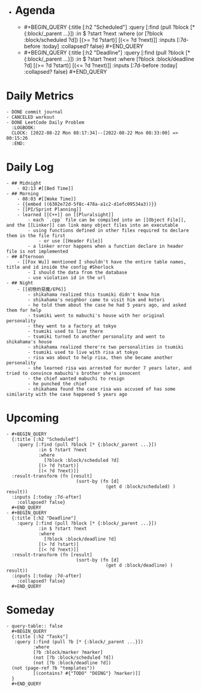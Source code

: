 - # Agenda
	- #+BEGIN_QUERY
	  {:title [:h2 "Scheduled"]
	    :query [:find (pull ?block [* {:block/_parent ...}])
	            :in $ ?start ?next
	            :where
	            (or
	              [?block :block/scheduled ?d])
	            [(>= ?d ?start)]
	            [(<= ?d ?next)]]
	  :inputs [:7d-before :today]
	    :collapsed? false}
	  #+END_QUERY
	- #+BEGIN_QUERY
	  {:title [:h2 "Deadline"]
	    :query [:find (pull ?block [* {:block/_parent ...}])
	            :in $ ?start ?next
	            :where
	              [?block :block/deadline ?d]
	            [(>= ?d ?start)]
	            [(<= ?d ?next)]]
	    :inputs [:7d-before :today]
	    :collapsed? false}
	  #+END_QUERY
# Daily Metrics
	- DONE commit journal
	- CANCELED workout
	- DONE LeetCode Daily Problem
	  :LOGBOOK:
	  CLOCK: [2022-08-22 Mon 08:17:34]--[2022-08-22 Mon 08:33:00] =>  00:15:26
	  :END:
# Daily Log
	- ## Midnight
		- 02:13 #[[Bed Time]]
	- ## Morning
		- 08:03 #[[Wake Time]]
		- {{embed ((6302e72d-5f8c-478a-a1c2-d1efc09534a3))}}
		- [[PI/Sprint Planning]]
		- learned [[C++]] on [[Pluralsight]]
			- each `.cpp` file can be compiled into an [[Object File]], and the [[Linker]] can link many object files into an executable
			- using functions defined in other files required to declare them in the file first
				- or use [[Header File]]
			- a linker error happens when a function declare in header file is not implemented
	- ## Afternoon
		- [[Fox Wu]] mentioned I shouldn't have the entire table names, title and id inside the config #Sherlock
			- I should the data from the database
			- use violation id in the url
	- ## Night
		- [[初戀的惡魔/EP6]]
			- shikahama realized this tsumiki didn't know him
			- shikahama's neighbor came to visit him and kotori
			- he told them about the case he had 5 years ago, and asked them for help
			- tsumiki went to mabuchi's house with her original personality
			- they went to a factory at tokyo
			- tsumiki used to live there
			- tsumiki turned to another personality and went to shikahama's house
			- shikahama realized there're two personalities in tsumiki
			- tsumiki used to live with risa at tokyo
			- risa was about to help risa, then she became another personality
			- she learned risa was arrested for murder 7 years later, and tried to convince mabuchi's brother she's innocent
			- the chief wanted mabuchi to resign
			- he punched the chief
			- shikahama found the case risa was accused of has some similarity with the case happened 5 years ago
# Upcoming
	- #+BEGIN_QUERY
	  {:title [:h2 "Scheduled"]
	    :query [:find (pull ?block [* {:block/_parent ...}])
	            :in $ ?start ?next
	            :where
	              [?block :block/scheduled ?d]
	            [(> ?d ?start)]
	            [(< ?d ?next)]]
	  :result-transform (fn [result]
	                          (sort-by (fn [d]
	                                     (get d :block/scheduled) ) result))    
	  :inputs [:today :7d-after]
	    :collapsed? false}
	  #+END_QUERY
	- #+BEGIN_QUERY
	  {:title [:h2 "Deadline"]
	    :query [:find (pull ?block [* {:block/_parent ...}])
	            :in $ ?start ?next
	            :where
	              [?block :block/deadline ?d]
	            [(> ?d ?start)]
	            [(< ?d ?next)]]
	  :result-transform (fn [result]
	                          (sort-by (fn [d]
	                                     (get d :block/deadline) ) result))    
	  :inputs [:today :7d-after]
	    :collapsed? false}
	  #+END_QUERY
# Someday
	- query-table:: false
	  #+BEGIN_QUERY
	  {:title [:h2 "Tasks"]
	   :query [:find (pull ?b [* {:block/_parent ...}])
	          :where
	          [?b :block/marker ?marker]
	          (not [?b :block/scheduled ?d])
	          (not [?b :block/deadline ?d])
	  (not (page-ref ?b "templates"))
	          [(contains? #{"TODO" "DOING"} ?marker)]]
	  }
	  #+END_QUERY